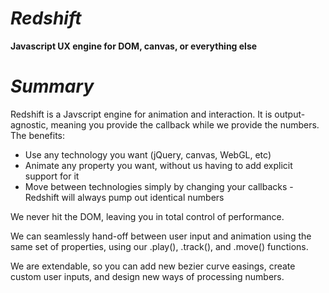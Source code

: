 *Redshift*
========

**Javascript UX engine for DOM, canvas, or everything else**

***Summary***
========

Redshift is a Javscript engine for animation and interaction. It is output-agnostic, meaning you provide the callback while we provide the numbers. The benefits:

* Use any technology you want (jQuery, canvas, WebGL, etc)
* Animate any property you want, without us having to add explicit support for it
* Move between technologies simply by changing your callbacks - Redshift will always pump out identical numbers

We never hit the DOM, leaving you in total control of performance.

We can seamlessly hand-off between user input and animation using the same set of properties, using our .play(), .track(), and .move() functions.

We are extendable, so you can add new bezier curve easings, create custom user inputs, and design new ways of processing numbers.

